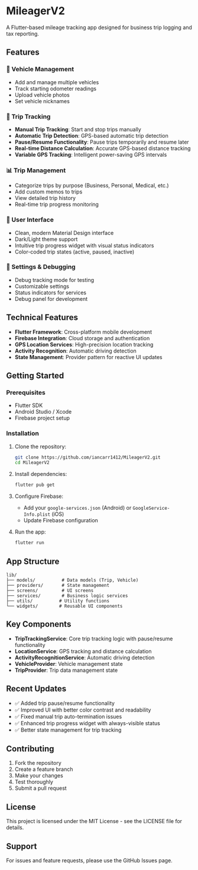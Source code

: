 # MileagerV2

A Flutter-based mileage tracking app designed for business trip logging and tax reporting.

## Features

### 🚗 Vehicle Management
- Add and manage multiple vehicles
- Track starting odometer readings
- Upload vehicle photos
- Set vehicle nicknames

### 📍 Trip Tracking
- **Manual Trip Tracking**: Start and stop trips manually
- **Automatic Trip Detection**: GPS-based automatic trip detection
- **Pause/Resume Functionality**: Pause trips temporarily and resume later
- **Real-time Distance Calculation**: Accurate GPS-based distance tracking
- **Variable GPS Tracking**: Intelligent power-saving GPS intervals

### 📊 Trip Management
- Categorize trips by purpose (Business, Personal, Medical, etc.)
- Add custom memos to trips
- View detailed trip history
- Real-time trip progress monitoring

### 🎨 User Interface
- Clean, modern Material Design interface
- Dark/Light theme support
- Intuitive trip progress widget with visual status indicators
- Color-coded trip states (active, paused, inactive)

### 🔧 Settings & Debugging
- Debug tracking mode for testing
- Customizable settings
- Status indicators for services
- Debug panel for development

## Technical Features

- **Flutter Framework**: Cross-platform mobile development
- **Firebase Integration**: Cloud storage and authentication
- **GPS Location Services**: High-precision location tracking
- **Activity Recognition**: Automatic driving detection
- **State Management**: Provider pattern for reactive UI updates

## Getting Started

### Prerequisites
- Flutter SDK
- Android Studio / Xcode
- Firebase project setup

### Installation
1. Clone the repository:
   ```bash
   git clone https://github.com/iancarr1412/MileagerV2.git
   cd MileagerV2
   ```

2. Install dependencies:
   ```bash
   flutter pub get
   ```

3. Configure Firebase:
   - Add your `google-services.json` (Android) or `GoogleService-Info.plist` (iOS)
   - Update Firebase configuration

4. Run the app:
   ```bash
   flutter run
   ```

## App Structure

```
lib/
├── models/          # Data models (Trip, Vehicle)
├── providers/       # State management
├── screens/         # UI screens
├── services/        # Business logic services
├── utils/          # Utility functions
└── widgets/        # Reusable UI components
```

## Key Components

- **TripTrackingService**: Core trip tracking logic with pause/resume functionality
- **LocationService**: GPS tracking and distance calculation
- **ActivityRecognitionService**: Automatic driving detection
- **VehicleProvider**: Vehicle management state
- **TripProvider**: Trip data management state

## Recent Updates

- ✅ Added trip pause/resume functionality
- ✅ Improved UI with better color contrast and readability
- ✅ Fixed manual trip auto-termination issues
- ✅ Enhanced trip progress widget with always-visible status
- ✅ Better state management for trip tracking

## Contributing

1. Fork the repository
2. Create a feature branch
3. Make your changes
4. Test thoroughly
5. Submit a pull request

## License

This project is licensed under the MIT License - see the LICENSE file for details.

## Support

For issues and feature requests, please use the GitHub Issues page. 